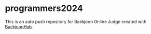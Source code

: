 # programmers2024
This is an auto push repository for Baekjoon Online Judge created with [BaekjoonHub](https://github.com/BaekjoonHub/BaekjoonHub).
